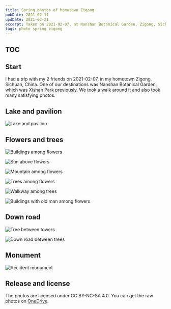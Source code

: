 ```yaml
---
title: Spring photos of hometown Zigong
pubDate: 2021-02-11
updDate: 2021-02-21
excerpt: Taken on 2021-02-07, at Nanshan Botanical Garden, Zigong, Sichuan, China. All licensed under CC BY-NC-SA 4.0.
tags: photo spring zigong
---
```


## TOC

## Start

I had a trip with my 2 friends on 2021-02-07, in my hometown Zigong, Sichuan, China.
One of our destinations was Nanshan Botanical Garden, which was Xishan Park previously.
We took a walk around it and also took many satisfying photos.

## Lake and pavilion

![Lake and pavilion](../../s3/images/zigong-2021-02-07/pavilion-in-lake.jpg)

## Flowers and trees

![Buildings among flowers](../../s3/images/zigong-2021-02-07/buildings-among-flowers.jpg)

![Sun above flowers](../../s3/images/zigong-2021-02-07/sun-above-flowers.jpg)

![Mountain among flowers](../../s3/images/zigong-2021-02-07/mountain-among-flowers.jpg)

![Trees among flowers](../../s3/images/zigong-2021-02-07/trees-among-flowers-fixed.jpg)

<img src="../../s3/images/zigong-2021-02-07/walkway-among-trees.jpg" alt="Walkway among trees" class="resp-image-vert">

![Buildings with old man among flowers](../../s3/images/zigong-2021-02-07/buildings-with-old-man-among-flowers.jpg)

## Down road

![Tree between towers](../../s3/images/zigong-2021-02-07/tree-between-towers.jpg)

<img src="../../s3/images/zigong-2021-02-07/down-road-between-trees.jpg" alt="Down road between trees" class="resp-image-vert">

## Monument

<img src="../../s3/images/zigong-2021-02-07/accident-monument.jpg" alt="Accident monument" class="resp-image-vert">

## Release and license

The photos are licensed under CC BY-NC-SA 4.0.
You can get the raw photos on [OneDrive][zigong-2021-02-07@OneDrive].

[zigong-2021-02-07@OneDrive]: https://myl7-my.sharepoint.com/:f:/g/personal/myl_myl7_onmicrosoft_com/Ei2g3p9cOnhLjkRYckwupRkBsJfITY4EJSA681jF71WSNQ?e=oO1UlM
